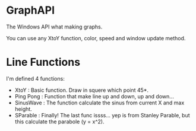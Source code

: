 # GraphAPI
The Windows API what making graphs.

You can use any XtoY function, color, speed and window update method.

# Line Functions
I'm defined 4 functions:
- XtoY : Basic function. Draw in squere which point 45*.
- Ping Pong : Function that make line up and down, up and down...
- SinusWave : The function calculate the sinus from current X and max height.
- SParable : Finally! The last func issss... yep is from Stanley Parable, but this calculate the parabole (y = x^2).
